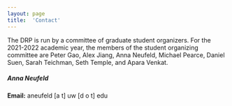 ```yaml
---
layout: page
title:  'Contact'
---
```


The DRP is run by a committee of graduate student organizers.
For the 2021-2022 academic year, the members of the student organizing committee are Peter Gao, Alex Jiang, Anna Neufeld, Michael Pearce, Daniel Suen, Sarah Teichman, Seth Temple, and Apara Venkat.

##### Anna Neufeld

**Email:** aneufeld [a t] uw [d o t] edu
